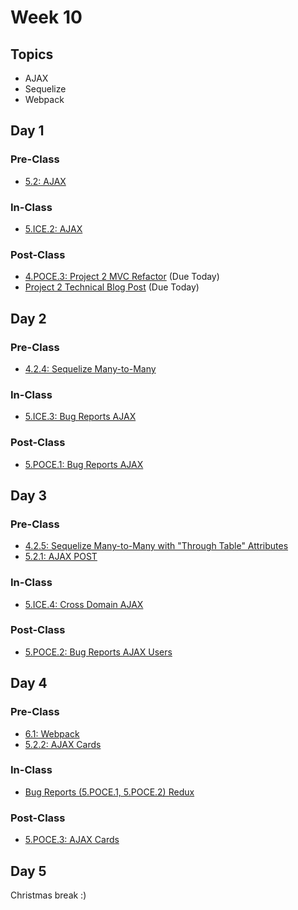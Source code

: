 # Week 10

## Topics

* AJAX
* Sequelize
* Webpack

## Day 1

### Pre-Class

* [5.2: AJAX](../../5-full-stack-application/5.2-ajax/)

### In-Class

* [5.ICE.2: AJAX](../../5-full-stack-application/5.ice-in-class-exercises/5.ice.2-ajax.md)

### Post-Class

* [4.POCE.3: Project 2 MVC Refactor](../../4-back-end-structure/4.poce-post-class-exercises/4.poce.3-project-2-mvc-refactor.md) \(Due Today\)
* [Project 2 Technical Blog Post](../../projects/project-2-server-side-app.md#technical-blog-post) \(Due Today\)

## Day 2

### Pre-Class

* [4.2.4: Sequelize Many-to-Many](../../4-back-end-structure/4.2-sequelize/4.2.4-sequelize-many-to-many.md)

### In-Class

* [5.ICE.3: Bug Reports AJAX](../../5-full-stack-application/5.ice-in-class-exercises/5.ice.3-full-stack-ajax.md)

### Post-Class

* [5.POCE.1: Bug Reports AJAX](../../5-full-stack-application/5.poce-post-class-exercises/5.poce.1-bug-reports-ajax.md)

## Day 3

### Pre-Class

* [4.2.5: Sequelize Many-to-Many with "Through Table" Attributes](../../4-back-end-structure/4.2-sequelize/4.2.5-sequelize-many-to-many-with-through-table-attributes.md)
* [5.2.1: AJAX POST](../../5-full-stack-application/5.2-ajax/5.2.1-ajax-post-requests.md)

### In-Class

* [5.ICE.4: Cross Domain AJAX](../../5-full-stack-application/5.ice-in-class-exercises/5.ice.4-cross-domain-ajax.md)

### Post-Class

* [5.POCE.2: Bug Reports AJAX Users](../../5-full-stack-application/5.poce-post-class-exercises/5.poce.2-bug-reports-ajax-users.md)

## Day 4

### Pre-Class

* [6.1: Webpack](../../6-front-end-infrastructure/6.1-webpack/)
* [5.2.2: AJAX Cards](../../5-full-stack-application/5.2-ajax/5.2.2-ajax-cards.md)

### In-Class

* [Bug Reports \(5.POCE.1, 5.POCE.2\) Redux](../../course-logistics/course-methodology.md#peer-code-review)

### Post-Class

* [5.POCE.3: AJAX Cards](../../5-full-stack-application/5.poce-post-class-exercises/5.poce.3-ajax-cards.md)

## Day 5

Christmas break :\)

